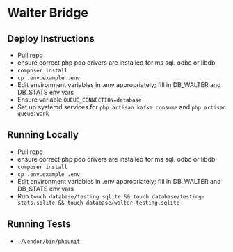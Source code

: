 # Walter Bridge

## Deploy Instructions

-   Pull repo
-   ensure correct php pdo drivers are installed for ms sql. odbc or libdb.
-   `composer install`
-   `cp .env.example .env`
-   Edit environment variables in .env appropriately; fill in DB_WALTER and DB_STATS env vars
-   Ensure variable `QUEUE_CONNECTION=database`
-   Set up systemd services for `php artisan kafka:consume` and `php artisan queue:work`

## Running Locally

-   Pull repo
-   ensure correct php pdo drivers are installed for ms sql. odbc or libdb.
-   `composer install`
-   `cp .env.example .env`
-   Edit environment variables in .env appropriately; fill in DB_WALTER and DB_STATS env vars
-   Run `touch database/testing.sqlite && touch database/testing-stats.sqlite && touch database/walter-testing.sqlite`

## Running Tests

-   `./vendor/bin/phpunit`
